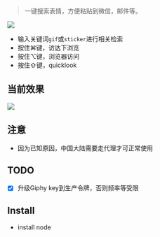 > 一键搜索表情，方便粘贴到微信，邮件等。

[![](https://img.shields.io/badge/version-v1.1-green)](./Giphy.alfredworkflow)


- 输入关键词`gif`或`sticker`进行相关检索
- 按住⌘键，访达下浏览
- 按住⌥键，浏览器访问
- 按住⇧键，quicklook

## 当前效果

![](./screenshot.gif)

## 注意
- 因为已知原因，中国大陆需要走代理才可正常使用

## TODO 

- [x] 升级Giphy key到生产令牌，否则频率等受限

## Install
- install node
